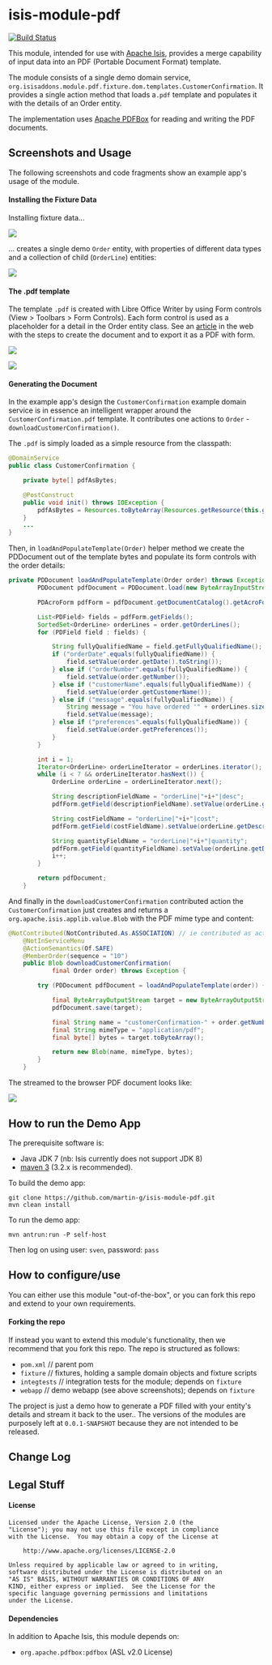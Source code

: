 # isis-module-pdf #

[![Build Status](https://travis-ci.org/isisaddons/isis-module-pdf.png?branch=master)](https://travis-ci.org/isisaddons/isis-module-pdf)

This module, intended for use with [Apache Isis](http://isis.apache.org), provides a merge capability of input
data into an PDF (Portable Document Format) template.

The module consists of a single demo domain service, `org.isisaddons.module.pdf.fixture.dom.templates.CustomerConfirmation`.
It provides a single action method that loads a`.pdf` template and populates it with the details of an Order entity.

The implementation uses [Apache PDFBox](http://pdfbox.apache.org/) for reading and writing the PDF documents.

## Screenshots and Usage ##

The following screenshots and code fragments show an example app's usage of the module.

#### Installing the Fixture Data ####

Installing fixture data...

![](https://raw.github.com/martin-g/isis-module-pdf/master/images/example-app-install-fixtures.png)

... creates a single demo `Order` entity, with properties of different data types and a collection of child (`OrderLine`) entities: 

![](https://raw.github.com/martin-g/isis-module-pdf/master/images/example-app-order-entity.png)


#### The .pdf template ####

The template `.pdf` is created with Libre Office Writer by using Form controls (View > Toolbars > Form Controls).
Each form control is used as a placeholder for a detail in the Order entity class.
See an [article](http://www.maketecheasier.com/create-a-pdf-with-fillable-forms-in-libreoffice/) in the web with the steps to create the document and
to export it as a PDF with form.

![](https://raw.github.com/martin-g/isis-module-pdf/master/images/document-with-form-libreoffice.png)

![](https://raw.github.com/martin-g/isis-module-pdf/master/images/document-with-form-evince.png)

#### Generating the Document ####

In the example app's design the `CustomerConfirmation` example domain service is in essence an intelligent wrapper
around the `CustomerConfirmation.pdf` template.  It contributes one actions to `Order` - `downloadCustomerConfirmation()`.

The `.pdf` is simply loaded as a simple resource from the classpath:
  
```java
@DomainService
public class CustomerConfirmation {

    private byte[] pdfAsBytes;

    @PostConstruct
    public void init() throws IOException {
        pdfAsBytes = Resources.toByteArray(Resources.getResource(this.getClass(), "CustomerConfirmation.pdf"));
    }
    ...
}
```

Then, in `loadAndPopulateTemplate(Order)` helper method we create the PDDocument out of the template bytes and populate its form controls with
the order details:

```java
private PDDocument loadAndPopulateTemplate(Order order) throws Exception {
        PDDocument pdfDocument = PDDocument.load(new ByteArrayInputStream(pdfAsBytes));

        PDAcroForm pdfForm = pdfDocument.getDocumentCatalog().getAcroForm();

        List<PDField> fields = pdfForm.getFields();
        SortedSet<OrderLine> orderLines = order.getOrderLines();
        for (PDField field : fields) {

            String fullyQualifiedName = field.getFullyQualifiedName();
            if ("orderDate".equals(fullyQualifiedName)) {
                field.setValue(order.getDate().toString());
            } else if ("orderNumber".equals(fullyQualifiedName)) {
                field.setValue(order.getNumber());
            } else if ("customerName".equals(fullyQualifiedName)) {
                field.setValue(order.getCustomerName());
            } else if ("message".equals(fullyQualifiedName)) {
                String message = "You have ordered '" + orderLines.size() +"' products";
                field.setValue(message);
            } else if ("preferences".equals(fullyQualifiedName)) {
                field.setValue(order.getPreferences());
            }
        }

        int i = 1;
        Iterator<OrderLine> orderLineIterator = orderLines.iterator();
        while (i < 7 && orderLineIterator.hasNext()) {
            OrderLine orderLine = orderLineIterator.next();

            String descriptionFieldName = "orderLine|"+i+"|desc";
            pdfForm.getField(descriptionFieldName).setValue(orderLine.getDescription());

            String costFieldName = "orderLine|"+i+"|cost";
            pdfForm.getField(costFieldName).setValue(orderLine.getDescription());

            String quantityFieldName = "orderLine|"+i+"|quantity";
            pdfForm.getField(quantityFieldName).setValue(orderLine.getDescription());
            i++;
        }

        return pdfDocument;
    }
```

And finally in the `downloadCustomerConfirmation` contributed action the `CustomerConfirmation` just creates and returns
a `org.apache.isis.applib.value.Blob` with the PDF mime type and content:

```java
@NotContributed(NotContributed.As.ASSOCIATION) // ie contributed as action
    @NotInServiceMenu
    @ActionSemantics(Of.SAFE)
    @MemberOrder(sequence = "10")
    public Blob downloadCustomerConfirmation(
            final Order order) throws Exception {

        try (PDDocument pdfDocument = loadAndPopulateTemplate(order)) {

            final ByteArrayOutputStream target = new ByteArrayOutputStream();
            pdfDocument.save(target);

            final String name = "customerConfirmation-" + order.getNumber() + ".pdf";
            final String mimeType = "application/pdf";
            final byte[] bytes = target.toByteArray();

            return new Blob(name, mimeType, bytes);
        }
    }
```

The streamed to the browser PDF document looks like:

![](https://raw.github.com/martin-g/isis-module-pdf/master/images/populated-pdf.png)

## How to run the Demo App ##

The prerequisite software is:

* Java JDK 7 (nb: Isis currently does not support JDK 8)
* [maven 3](http://maven.apache.org) (3.2.x is recommended).

To build the demo app:

    git clone https://github.com/martin-g/isis-module-pdf.git
    mvn clean install

To run the demo app:

    mvn antrun:run -P self-host
    
Then log on using user: `sven`, password: `pass`


## How to configure/use ##

You can either use this module "out-of-the-box", or you can fork this repo and extend to your own requirements. 



#### Forking the repo ####

If instead you want to extend this module's functionality, then we recommend that you fork this repo.  The repo is 
structured as follows:

* `pom.xml`    // parent pom
* `fixture`    // fixtures, holding a sample domain objects and fixture scripts
* `integtests` // integration tests for the module; depends on `fixture`
* `webapp`     // demo webapp (see above screenshots); depends on `fixture`

The project is just a demo how to generate a PDF filled with your entity's details and stream it back to the user..
The versions of the modules are purposely left at `0.0.1-SNAPSHOT` because they are not intended to be released.


## Change Log ##


## Legal Stuff ##
 
#### License ####

    Licensed under the Apache License, Version 2.0 (the
    "License"); you may not use this file except in compliance
    with the License.  You may obtain a copy of the License at

        http://www.apache.org/licenses/LICENSE-2.0

    Unless required by applicable law or agreed to in writing,
    software distributed under the License is distributed on an
    "AS IS" BASIS, WITHOUT WARRANTIES OR CONDITIONS OF ANY
    KIND, either express or implied.  See the License for the
    specific language governing permissions and limitations
    under the License.


#### Dependencies ####

In addition to Apache Isis, this module depends on:

* `org.apache.pdfbox:pdfbox` (ASL v2.0 License)
